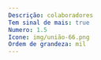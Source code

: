 ```yaml
---
Descrição: colaboradores
Tem sinal de mais: true
Numero: 1.5
Icone: img/união-66.png
Ordem de grandeza: mil
---
```

